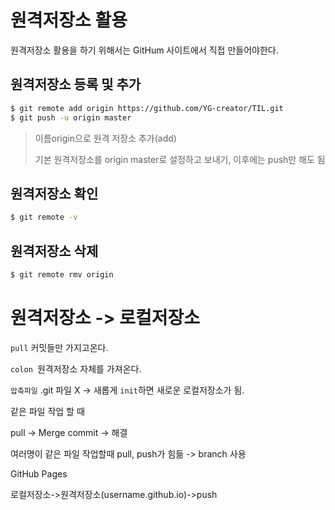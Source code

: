# 원격저장소 활용

원격저장소 활용을 하기 위해서는 GitHum 사이트에서 직접 만들어야한다.

## 원격저장소 등록 및 추가

```bash
$ git remote add origin https://github.com/YG-creator/TIL.git
$ git push -u origin master
```

> 이름origin으로 원격 저장소 추가(add) 
>
> 기본 원격저장소를 origin master로 설정하고 보내기, 이후에는 push만 해도 됨



## 원격저장소 확인

```bash
$ git remote -v
```



## 원격저장소 삭제

```bash
$ git remote rmv origin
```



#  원격저장소 -> 로컬저장소

`pull` 커밋들만 가지고온다.

`colon `원격저장소 자체를 가져온다.

`압축파일` .git 파일 X -> 새롭게 `init`하면 새로운 로컬저장소가 됨.



같은 파일 작업 할 때

pull -> Merge commit -> 해결

여러명이 같은 파일 작업할때 pull, push가 힘듦 -> branch 사용



GitHub Pages

로컬저장소->원격저장소(username.github.io)->push
